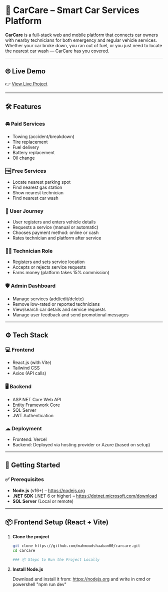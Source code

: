 # 🚗 CarCare – Smart Car Services Platform

**CarCare** is a full-stack web and mobile platform that connects car owners with nearby technicians for both emergency and regular vehicle services. Whether your car broke down, you ran out of fuel, or you just need to locate the nearest car wash — CarCare has you covered.

---

## 🌐 Live Demo

👉 [View Live Project](https://carcare-git-main-mahmoudshaaban00s-projects.vercel.app)

---

## 🛠 Features

### 🚘 Paid Services
- Towing (accident/breakdown)
- Tire replacement
- Fuel delivery
- Battery replacement
- Oil change

### 🆓 Free Services
- Locate nearest parking spot
- Find nearest gas station
- Show nearest technician
- Find nearest car wash

### 👤 User Journey
- User registers and enters vehicle details
- Requests a service (manual or automatic)
- Chooses payment method: online or cash
- Rates technician and platform after service

### 👨‍🔧 Technician Role
- Registers and sets service location
- Accepts or rejects service requests
- Earns money (platform takes 15% commission)

### 🛡 Admin Dashboard
- Manage services (add/edit/delete)
- Remove low-rated or reported technicians
- View/search car details and service requests
- Manage user feedback and send promotional messages

---

## ⚙️ Tech Stack

### 💻 Frontend
- React.js (with Vite)
- Tailwind CSS
- Axios (API calls)

### 🖥 Backend
- ASP.NET Core Web API
- Entity Framework Core
- SQL Server
- JWT Authentication

### ☁ Deployment
- Frontend: Vercel
- Backend: Deployed via hosting provider or Azure (based on setup)

---

## 🚀 Getting Started

### ✅ Prerequisites

- **Node.js** (v16+) – https://nodejs.org  
- **.NET SDK** (.NET 6 or higher) – https://dotnet.microsoft.com/download  
- **SQL Server** (Local or remote)

---

## 📦 Frontend Setup (React + Vite)

1. **Clone the project**

   ```bash
   git clone https://github.com/mahmoudshaaban00/carcare.git
   cd carcare

   ### 📦 Steps to Run the Project Locally

1. **Install Node.js**

   Download and install it from: https://nodejs.org
   and write in cmd or powershell "npm run dev"
